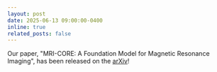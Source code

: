 ```yaml
---
layout: post
date: 2025-06-13 09:00:00-0400
inline: true
related_posts: false
---
```


Our paper, "MRI-CORE: A Foundation Model for Magnetic Resonance Imaging", has been released on the [arXiv](https://arxiv.org/abs/2506.12186)!

